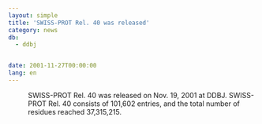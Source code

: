 ```yaml
---
layout: simple
title: 'SWISS-PROT Rel. 40 was released'
category: news
db:
  - ddbj


date: 2001-11-27T00:00:00
lang: en
---
```


<dd>SWISS-PROT Rel. 40 was released on Nov. 19, 2001 at DDBJ. SWISS-PROT Rel. 40 consists of 101,602 entries, and the total number of residues reached 37,315,215.</dd>
